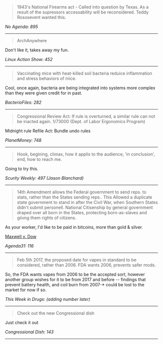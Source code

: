 >1943's National Firearms act - Called into question by Texas. As a result of the supressors accessability will be reconsidered. Teddy Rososevent wanted this.

*No Agenda: 895*

---

>ArchAnywhere

Don't like it, takes away my fun.

*Linux Action Show: 452*

---

>Vaccinating mice with heat-killed soil bacteria reduice inflammation and stress behaviors of mice.

Cool, once again, bacteria are being integrated into systems more complex than they were given credit for in past.

*BacterioFiles: 282*

---

>Congressional Review Act: If rule is overturned, a similar rule can not be inacted again. 1/73000 (Dept. of Labor Ergonomics Program)

Midnight rule Refile Act: Bundle undo rules

*PlanetMoney: 748*

---

>Hook, begining, climax, how it applis to the audience, 'in conclusion', end, how to reach me.

Going to try this.

*Scurity Weekly: 497 (Jason Blanchard)*

---

>14th Amendment allows the Federal government to send reps. to stats, rather than the States sending reps.. This Allowed a duplicate state government to stand in after the Civil War, when Southern States didn't submit personell. National Citisenship by general government draped over all born in the States, protecting born-as-slaves and giivng them rights of citizens.

As your worker, I'd like to be paid in bitcoins, more than gold & silver.

[Maxwell v. Dow](https://supreme.justia.com/cases/federal/us/176/581/ "Maxwell v. Dow 176 U.S. 581 (1900)")

*Agenda31: 116*

---

>Feb 5th 2017, the proposed date for vapes in standard to be considered, rather than 2006. FDA wants 2006, prevents safer mods.

So, the FDA wants vapes from 2006 to be the accepted sort, however another group wishes for it to be from 2017 and before -- findings that prevent battery health, and coil burn from 2007-* could be lost to the market for now if so.

*This Week in Drugs: (adding number later)*

---

>Check out the new Congressional dish

Just check it out

*Congressional Dish: 143*

---
